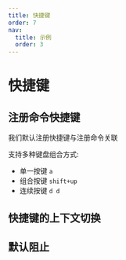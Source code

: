 ```yaml
---
title: 快捷键
order: 7
nav:
  title: 示例
  order: 3
---
```


# 快捷键

## 注册命令快捷键

我们默认注册快捷键与注册命令关联

支持多种键盘组合方式:

- 单一按键 `a`
- 组合按键 `shift+up`
- 连续按键 `d d`

<code src="../../src/keybind/simple"></code>

## 快捷键的上下文切换

<code src="../../src/keybind/context"></code>

## 默认阻止

<code src="../../src/keybind/event-propagation"></code>
